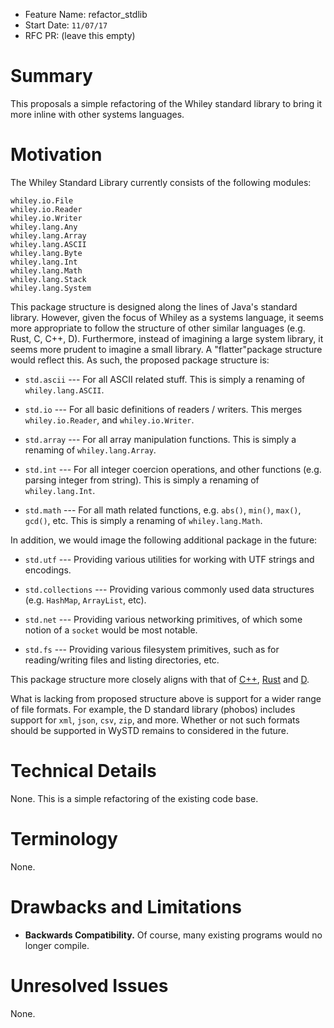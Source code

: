 - Feature Name: refactor_stdlib
- Start Date: `11/07/17`
- RFC PR: (leave this empty)

# Summary

This proposals a simple refactoring of the Whiley standard library to
bring it more inline with other systems languages.

# Motivation

The Whiley Standard Library currently consists of the following
modules:

```
whiley.io.File
whiley.io.Reader
whiley.io.Writer
whiley.lang.Any
whiley.lang.Array
whiley.lang.ASCII
whiley.lang.Byte
whiley.lang.Int
whiley.lang.Math
whiley.lang.Stack
whiley.lang.System
```

This package structure is designed along the lines of Java's standard
library.  However, given the focus of Whiley as a systems language, it
seems more appropriate to follow the structure of other similar
languages (e.g. Rust, C, C++, D).  Furthermore, instead of imagining a
large system library, it seems more prudent to imagine a small
library.  A "flatter"package structure would reflect this.  As such,
the proposed package structure is:

- `std.ascii` --- For all ASCII related stuff.  This is simply a
  renaming of `whiley.lang.ASCII`.

- `std.io` --- For all basic definitions of readers / writers.  This
  merges `whiley.io.Reader`, and `whiley.io.Writer`.

- `std.array` --- For all array manipulation functions.  This is simply a
  renaming of `whiley.lang.Array`.

- `std.int` --- For all integer coercion operations, and other
  functions (e.g. parsing integer from string).  This is simply a
  renaming of `whiley.lang.Int`.

- `std.math` --- For all math related functions, e.g. `abs()`,
  `min()`, `max()`, `gcd()`, etc. This is simply a renaming of
  `whiley.lang.Math`.

In addition, we would image the following additional package in the
future:

- `std.utf` --- Providing various utilities for working with UTF
  strings and encodings.

- `std.collections` --- Providing various commonly used data
  structures (e.g. `HashMap`, `ArrayList`, etc).

- `std.net` --- Providing various networking primitives, of which
  some notion of a `socket` would be most notable.

- `std.fs` --- Providing various filesystem primitives, such as for
  reading/writing files and listing directories, etc.

This package structure more closely aligns with that of
[C++](https://en.wikipedia.org/wiki/C%2B%2B_Standard_Library),
[Rust](https://doc.rust-lang.org/std/#modules) and
[D](https://dlang.org/phobos/).

What is lacking from proposed structure above is support for a wider
range of file formats.  For example, the D standard library (phobos)
includes support for `xml`, `json`, `csv`, `zip`, and more.  Whether
or not such formats should be supported in WySTD remains to considered
in the future.

# Technical Details

None.  This is a simple refactoring of the existing code base.

# Terminology

None.

# Drawbacks and Limitations

* **Backwards Compatibility.** Of course, many existing programs would
  no longer compile.

# Unresolved Issues

None.
